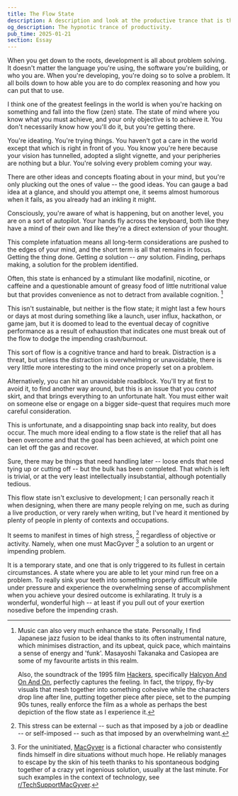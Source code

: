 ```yaml
---
title: The Flow State
description: A description and look at the productive trance that is the flow state (AKA zen state). An attempt at capturing in words the essence of complete cognitive immersion and the enthralling rush it brings.
og_description: The hypnotic trance of productivity.
pub_time: 2025-01-21
section: Essay
---
```


When you get down to the roots, development is all about problem solving. It doesn't matter the language you're using, the software you're building, or who you are. When you're developing, you're doing so to solve a problem. It all boils down to how able you are to do complex reasoning and how you can put that to use.

I think one of the greatest feelings in the world is when you're hacking on something and fall into the flow (zen) state. The state of mind where you know what you must achieve, and your only objective is to achieve it. You don't necessarily know how you'll do it, but you're getting there.

You're ideating. You're trying things. You haven't got a care in the world except that which is right in front of you. You know you're here because your vision has tunnelled, adopted a slight vignette, and your peripheries are nothing but a blur. You're solving every problem coming your way.

There are other ideas and concepts floating about in your mind, but you're only plucking out the ones of value -- the good ideas. You can gauge a bad idea at a glance, and should you attempt one, it seems almost humorous when it fails, as you already had an inkling it might.

Consciously, you're aware of what is happening, but on another level, you are on a sort of autopilot. Your hands fly across the keyboard, both like they have a mind of their own and like they're a direct extension of your thought.

This complete infatuation means all long-term considerations are pushed to the edges of your mind, and the short term is all that remains in focus. Getting the thing done. Getting _a_ solution -- _any_ solution. Finding, perhaps making, a solution for the problem identified.

Often, this state is enhanced by a stimulant like modafinil, nicotine, or caffeine and a questionable amount of greasy food of little nutritional value but that provides convenience as not to detract from available cognition. [^1]

This isn't sustainable, but neither is the flow state; it might last a few hours or days at most during something like a launch, user influx, hackathon, or game jam, but it is doomed to lead to the eventual decay of cognitive performance as a result of exhaustion that indicates one must break out of the flow to dodge the impending crash/burnout.

This sort of flow is a cognitive trance and hard to break. Distraction is a threat, but unless the distraction is overwhelming or unavoidable, there is very little more interesting to the mind once properly set on a problem.

Alternatively, you can hit an unavoidable roadblock. You'll try at first to avoid it, to find another way around, but this is an issue that you _cannot_ skirt, and that brings everything to an unfortunate halt. You must either wait on someone else or engage on a bigger side-quest that requires much more careful consideration.

This is unfortunate, and a disappointing snap back into reality, but does occur. The much more ideal ending to a flow state is the relief that all has been overcome and that the goal has been achieved, at which point one can let off the gas and recover.

Sure, there may be things that need handling later -- loose ends that need tying up or cutting off -- but the bulk has been completed. That which is left is trivial, or at the very least intellectually insubstantial, although potentially tedious.

This flow state isn't exclusive to development; I can personally reach it when designing, when there are many people relying on me, such as during a live production, or very rarely when writing, but I've heard it mentioned by plenty of people in plenty of contexts and occupations.

It seems to manifest in times of high stress, [^2] regardless of objective or activity. Namely, when one must MacGyver [^3] a solution to an urgent or impending problem.

It is a temporary state, and one that is only triggered to its fullest in certain circumstances. A state where you are able to let your mind run free on a problem. To really sink your teeth into something properly difficult while under pressure and experience the overwhelming sense of accomplishment when you achieve your desired outcome is exhilarating. It truly is a wonderful, wonderful high -- at least if you pull out of your exertion nosedive before the impending crash.

[^1]:
    Music can also very much enhance the state. Personally, I find Japanese jazz fusion to be ideal thanks to its often instrumental nature, which minimises distraction, and its upbeat, quick pace, which maintains a sense of energy and 'funk'. Masayoshi Takanaka and Casiopea are some of my favourite artists in this realm.

    Also, the soundtrack of the 1995 film [Hackers](<https://en.wikipedia.org/wiki/Hackers_(film)>), specifically [Halcyon And On And On](https://www.youtube.com/watch?v=oNYFXsuW_W4), perfectly captures the feeling. In fact, the trippy, fly-by visuals that mesh together into something cohesive while the characters drop line after line, putting together piece after piece, set to the pumping 90s tunes, really enforce the film as a whole as perhaps the best depiction of the flow state as I experience it.

[^2]: This stress can be external -- such as that imposed by a job or deadline -- or self-imposed -- such as that imposed by an overwhelming want.
[^3]: For the uninitiated, [MacGyver](https://en.wikipedia.org/wiki/MacGyver) is a fictional character who consistently finds himself in dire situations without much hope. He reliably manages to escape by the skin of his teeth thanks to his spontaneous bodging together of a crazy yet ingenious solution, usually at the last minute. For such examples in the context of technology, see [r/TechSupportMacGyver](https://www.reddit.com/r/techsupportmacgyver).
